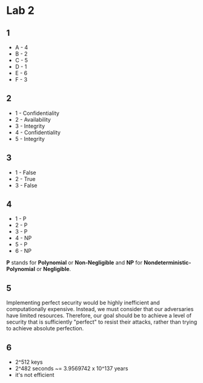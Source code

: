 # Lab 2

## 1

- A - 4
- B - 2
- C - 5
- D - 1
- E - 6
- F - 3

## 2

- 1 - Confidentiality
- 2 - Availability
- 3 - Integrity
- 4 - Confidentiality
- 5 - Integrity

## 3

- 1 - False
- 2 - True
- 3 - False

## 4

- 1 - P
- 2 - P
- 3 - P
- 4 - NP
- 5 - P
- 6 - NP

**P** stands for **Polynomial** or **Non-Negligible** and **NP** for **Nondeterministic-Polynomial** or **Negligible**. 

## 5

Implementing perfect security would be highly inefficient and computationally expensive.
Instead, we must consider that our adversaries have limited resources. 
Therefore, our goal should be to achieve a level of security that is sufficiently "perfect" to resist their attacks, rather than trying to achieve absolute perfection.

## 6

- 2^512 keys
- 2^482 seconds ~= 3.9569742 x 10^137 years
- it's not efficient